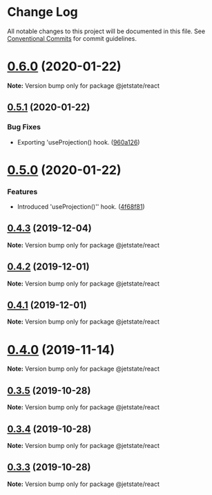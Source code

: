 # Change Log

All notable changes to this project will be documented in this file.
See [Conventional Commits](https://conventionalcommits.org) for commit guidelines.

# [0.6.0](https://github.com/mnasyrov/jetstate/compare/v0.5.1...v0.6.0) (2020-01-22)

**Note:** Version bump only for package @jetstate/react

## [0.5.1](https://github.com/mnasyrov/jetstate/compare/v0.5.0...v0.5.1) (2020-01-22)

### Bug Fixes

- Exporting 'useProjection() hook. ([960a126](https://github.com/mnasyrov/jetstate/commit/960a126041c16e6a185637d818584db6841ef576))

# [0.5.0](https://github.com/mnasyrov/jetstate/compare/v0.4.3...v0.5.0) (2020-01-22)

### Features

- Introduced 'useProjection()'' hook. ([4f68f81](https://github.com/mnasyrov/jetstate/commit/4f68f81b16761871ce36137877d9e86a08e6cef4))

## [0.4.3](https://github.com/mnasyrov/jetstate/compare/v0.4.2...v0.4.3) (2019-12-04)

**Note:** Version bump only for package @jetstate/react

## [0.4.2](https://github.com/mnasyrov/jetstate/compare/v0.4.1...v0.4.2) (2019-12-01)

**Note:** Version bump only for package @jetstate/react

## [0.4.1](https://github.com/mnasyrov/jetstate/compare/v0.4.0...v0.4.1) (2019-12-01)

**Note:** Version bump only for package @jetstate/react

# [0.4.0](https://github.com/mnasyrov/jetstate/compare/v0.3.5...v0.4.0) (2019-11-14)

**Note:** Version bump only for package @jetstate/react

## [0.3.5](https://github.com/mnasyrov/jetstate/compare/v0.3.4...v0.3.5) (2019-10-28)

**Note:** Version bump only for package @jetstate/react

## [0.3.4](https://github.com/mnasyrov/jetstate/compare/v0.3.3...v0.3.4) (2019-10-28)

**Note:** Version bump only for package @jetstate/react

## [0.3.3](https://github.com/mnasyrov/jetstate/compare/v0.3.2...v0.3.3) (2019-10-28)

**Note:** Version bump only for package @jetstate/react
